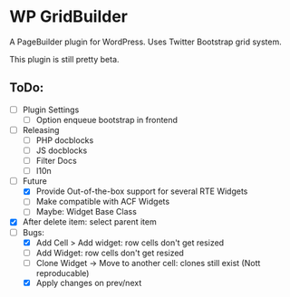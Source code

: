 WP GridBuilder
===============

A PageBuilder plugin for WordPress.
Uses Twitter Bootstrap grid system.

This plugin is still pretty beta.

ToDo:
-----
 - [ ] Plugin Settings
	- [ ] Option enqueue bootstrap in frontend
 - [ ] Releasing
	- [ ] PHP docblocks
	- [ ] JS docblocks
	- [ ] Filter Docs
	- [ ] l10n
 - [ ] Future
	- [x] Provide Out-of-the-box support for several RTE Widgets
	- [ ] Make compatible with ACF Widgets
	- [ ] Maybe: Widget Base Class
 - [x] After delete item: select parent item
 - [ ] Bugs:
	- [x] Add Cell > Add widget: row cells don't get resized
	- [ ] Add Widget: row cells don't get resized
	- [ ] Clone Widget -> Move to another cell: clones still exist (Nott reproducable)
	- [x] Apply changes on prev/next